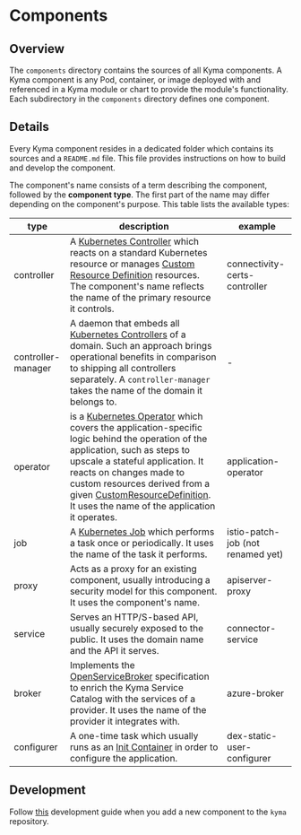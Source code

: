 # Components

## Overview

The `components` directory contains the sources of all Kyma components.
A Kyma component is any Pod, container, or image deployed with and referenced in a Kyma module or chart to provide the module's functionality.
Each subdirectory in the `components` directory defines one component.

## Details

Every Kyma component resides in a dedicated folder which contains its sources and a `README.md` file. This file provides instructions on how to build and develop the component.

The component's name consists of a term describing the component, followed by the **component type**. The first part of the name may differ depending on the component's purpose.
This table lists the available types:

| type|description|example|
|--|--|--|
|controller|A [Kubernetes Controller](https://kubernetes.io/docs/concepts/workloads/controllers/) which reacts on a standard Kubernetes resource or manages [Custom Resource Definition](https://kubernetes.io/docs/tasks/access-kubernetes-api/custom-resources/custom-resource-definitions/) resources. The component's name reflects the name of the primary resource it controls.|connectivity-certs-controller|
|controller-manager|A daemon that embeds all [Kubernetes Controllers](https://kubernetes.io/docs/concepts/workloads/controllers/) of a domain. Such an approach brings operational benefits in comparison to shipping all controllers separately. A `controller-manager` takes the name of the domain it belongs to. | - |
|operator|is a [Kubernetes Operator](https://coreos.com/operators/) which covers the application-specific logic behind the operation of the application, such as steps to upscale a stateful application. It reacts on changes made to custom resources derived from a given [CustomResourceDefinition](https://kubernetes.io/docs/tasks/access-kubernetes-api/custom-resources/custom-resource-definitions/). It uses the name of the application it operates. |application-operator|
|job| A [Kubernetes Job](https://kubernetes.io/docs/tasks/job/) which performs a task once or periodically. It uses the name of the task it performs. |istio-patch-job (not renamed yet)|
|proxy| Acts as a proxy for an existing component, usually introducing a security model for this component. It uses the component's name. | apiserver-proxy|
|service| Serves an HTTP/S-based API, usually securely exposed to the public. It uses the domain name and the API it serves.|connector-service|
|broker| Implements the [OpenServiceBroker](https://www.openservicebrokerapi.org/) specification to enrich the Kyma Service Catalog with the services of a provider. It uses the name of the provider it integrates with.|azure-broker|
|configurer| A one-time task which usually runs as an [Init Container](https://kubernetes.io/docs/concepts/workloads/pods/init-containers/) in order to configure the application.|dex-static-user-configurer

## Development

Follow [this](https://github.com/kyma-project/kyma/blob/master/resources/README.md) development guide when you add a new component to the `kyma` repository.
